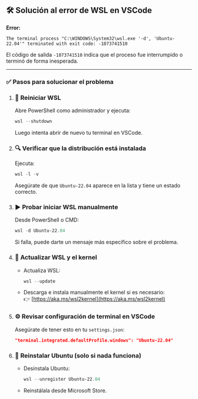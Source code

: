 
## 🛠️ Solución al error de WSL en VSCode

**Error:**
```
The terminal process "C:\WINDOWS\System32\wsl.exe '-d', 'Ubuntu-22.04'" terminated with exit code: -1073741510
```

El código de salida `-1073741510` indica que el proceso fue interrumpido o terminó de forma inesperada.

---

### ✅ Pasos para solucionar el problema

1. ### 🔄 Reiniciar WSL
   Abre PowerShell como administrador y ejecuta:
   ```powershell
   wsl --shutdown
   ```
   Luego intenta abrir de nuevo tu terminal en VSCode.

2. ### 🔍 Verificar que la distribución está instalada
   Ejecuta:
   ```powershell
   wsl -l -v
   ```
   Asegúrate de que `Ubuntu-22.04` aparece en la lista y tiene un estado correcto.

3. ### ▶️ Probar iniciar WSL manualmente
   Desde PowerShell o CMD:
   ```powershell
   wsl -d Ubuntu-22.04
   ```
   Si falla, puede darte un mensaje más específico sobre el problema.

4. ### 🔧 Actualizar WSL y el kernel
   - Actualiza WSL:
     ```powershell
     wsl --update
     ```
   - Descarga e instala manualmente el kernel si es necesario:  
     👉 [https://aka.ms/wsl2kernel](https://aka.ms/wsl2kernel)

5. ### ⚙️ Revisar configuración de terminal en VSCode
   Asegúrate de tener esto en tu `settings.json`:
   ```json
   "terminal.integrated.defaultProfile.windows": "Ubuntu-22.04"
   ```

6. ### 🧼 Reinstalar Ubuntu (solo si nada funciona)

   - Desinstala Ubuntu:
     ```powershell
     wsl --unregister Ubuntu-22.04
     ```
   - Reinstálala desde Microsoft Store.

